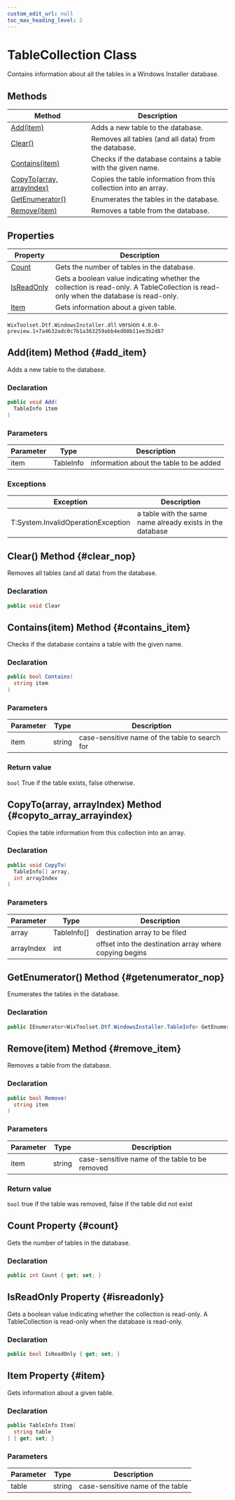 ```yaml
---
custom_edit_url: null
toc_max_heading_level: 2
---
```

# TableCollection Class
Contains information about all the tables in a Windows Installer database.
## Methods
| Method | Description |
| ------ | ----------- |
| [Add(item)](#add_item) | Adds a new table to the database. |
| [Clear()](#clear_nop) | Removes all tables (and all data) from the database. |
| [Contains(item)](#contains_item) | Checks if the database contains a table with the given name. |
| [CopyTo(array, arrayIndex)](#copyto_array_arrayindex) | Copies the table information from this collection into an array. |
| [GetEnumerator()](#getenumerator_nop) | Enumerates the tables in the database. |
| [Remove(item)](#remove_item) | Removes a table from the database. |
## Properties
| Property | Description |
| ------ | ----------- |
| [Count](#count) | Gets the number of tables in the database. |
| [IsReadOnly](#isreadonly) | Gets a boolean value indicating whether the collection is read-only. A TableCollection is read-only when the database is read-only. |
| [Item](#item) | Gets information about a given table. |
`WixToolset.Dtf.WindowsInstaller.dll` version `4.0.0-preview.1+7a4632adc0c7b1a363259abb4ed08b11ee3b2d87`
## Add(item) Method {#add_item}
Adds a new table to the database.
### Declaration
```cs
public void Add(
  TableInfo item
)
```
### Parameters
| Parameter | Type | Description |
| --------- | ---- | ----------- |
| item | TableInfo | information about the table to be added |
### Exceptions
| Exception | Description |
| --------- | ----------- |
| T:System.InvalidOperationException | a table with the same name already exists in the database |
## Clear() Method {#clear_nop}
Removes all tables (and all data) from the database.
### Declaration
```cs
public void Clear
```
## Contains(item) Method {#contains_item}
Checks if the database contains a table with the given name.
### Declaration
```cs
public bool Contains(
  string item
)
```
### Parameters
| Parameter | Type | Description |
| --------- | ---- | ----------- |
| item | string | case-sensitive name of the table to search for |
### Return value
`bool` True if the table exists, false otherwise.
## CopyTo(array, arrayIndex) Method {#copyto_array_arrayindex}
Copies the table information from this collection into an array.
### Declaration
```cs
public void CopyTo(
  TableInfo[] array,
  int arrayIndex
)
```
### Parameters
| Parameter | Type | Description |
| --------- | ---- | ----------- |
| array | TableInfo[] | destination array to be filed |
| arrayIndex | int | offset into the destination array where copying begins |
## GetEnumerator() Method {#getenumerator_nop}
Enumerates the tables in the database.
### Declaration
```cs
public IEnumerator<WixToolset.Dtf.WindowsInstaller.TableInfo> GetEnumerator
```
## Remove(item) Method {#remove_item}
Removes a table from the database.
### Declaration
```cs
public bool Remove(
  string item
)
```
### Parameters
| Parameter | Type | Description |
| --------- | ---- | ----------- |
| item | string | case-sensitive name of the table to be removed |
### Return value
`bool` true if the table was removed, false if the table did not exist
## Count Property {#count}
Gets the number of tables in the database.
### Declaration
```cs
public int Count { get; set; } 
```
## IsReadOnly Property {#isreadonly}
Gets a boolean value indicating whether the collection is read-only. A TableCollection is read-only when the database is read-only.
### Declaration
```cs
public bool IsReadOnly { get; set; } 
```
## Item Property {#item}
Gets information about a given table.
### Declaration
```cs
public TableInfo Item[
  string table
] { get; set; } 
```
### Parameters
| Parameter | Type | Description |
| --------- | ---- | ----------- |
| table | string | case-sensitive name of the table |
